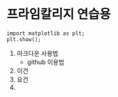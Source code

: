 # 프라임칼리지 연습용
    import matplotlib as plt;
    plt.show();
1. 마크다운 사용법
    - github 이용법
2. 이건
3. 요건
4. 
